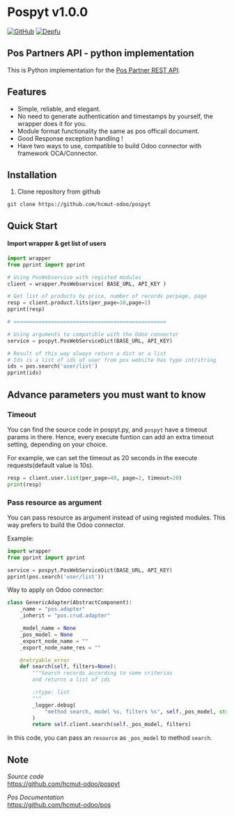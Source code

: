 Pospyt v1.0.0
================================


[![GitHub](https://img.shields.io/github/license/mashape/apistatus.svg)](https://github.com/hcmut-odoo/pospyt)
[![Depfu](https://img.shields.io/depfu/depfu/example-ruby.svg)](https://github.com/hcmut-odoo/pospyt)
  

Pos Partners API - python implementation 
---------------------------------------------
This is Python implementation for the [Pos Partner REST API](https://github.com/hcmut-odoo/pos).  


Features
--------
  
- Simple, reliable, and elegant.
- No need to generate authentication and timestamps by yourself, the wrapper does it for you.
- Module format functionality the same as pos officail document.
- Good Response exception handling !
- Have two ways to use, compatible to build Odoo connector with framework OCA/Connector.

Installation
-------
1. Clone repository from github
```shell
git clone https://github.com/hcmut-odoo/pospyt
```

Quick Start
-----------

#### Import wrapper & get list of users
```python
import wrapper
from pprint import pprint

# Using PosWebservice with registed modules
client = wrapper.PosWebservice( BASE_URL, API_KEY )

# Get list of products by price, number of records perpage, page
resp = client.product.lits(per_page=10,page=1)
pprint(resp)

# =================================================

# Using arguments to compatible with the Odoo connector
service = pospyt.PosWebServiceDict(BASE_URL, API_KEY)

# Result of this way always return a dict or a list
# Ids is a list of ids of user from pos website has type int/string 
ids = pos.search('user/list')
pprint(ids)

```

Advance parameters you must want to know
--------

### Timeout

You can find the source code in pospyt.py, and `pospyt` have a timeout params in there.
Hence, every execute funtion can add an extra timeout setting, depending on your choice.

For example, we can set the timeout as 20 seconds in the execute requests(default value is 10s).

```python
resp = client.user.list(per_page=40, page=2, timeout=20)
print(resp)
```

### Pass resource as argument

You can pass resource as argument instead of using registed modules. This way prefers to build the Odoo connector.

Example:
```python
import wrapper
from pprint import pprint

service = pospyt.PosWebServiceDict(BASE_URL, API_KEY)
pprint(pos.search('user/list'))
```

Way to apply on Odoo connector:
```python
class GenericAdapter(AbstractComponent):
    _name = "pos.adapter"
    _inherit = "pos.crud.adapter"

    _model_name = None
    _pos_model = None
    _export_node_name = ""
    _export_node_name_res = ""

    @retryable_error
    def search(self, filters=None):
        """Search records according to some criterias
        and returns a list of ids

        :rtype: list
        """
        _logger.debug(
            "method search, model %s, filters %s", self._pos_model, str(filters)
        )
        return self.client.search(self._pos_model, filters)
```

In this code, you can pass an `resource` as `_pos_model` to method `search`.

Note
----

_Source code_  
    https://github.com/hcmut-odoo/pospyt

_Pos Documentation_  
    https://github.com/hcmut-odoo/pos

